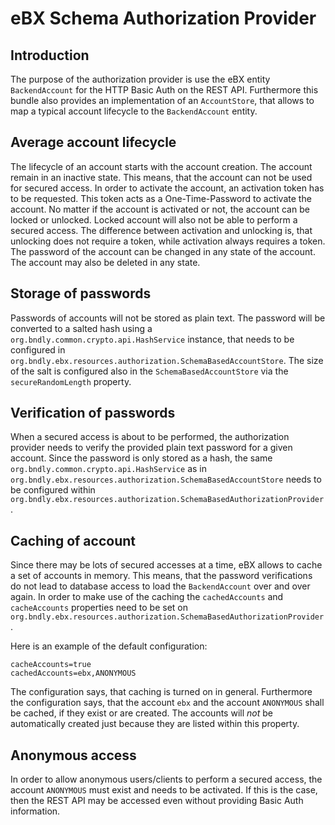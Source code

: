 # eBX Schema Authorization Provider

## Introduction
The purpose of the authorization provider is use the eBX entity `BackendAccount` for the HTTP Basic Auth on the REST API. Furthermore this bundle also provides an implementation of an `AccountStore`, that allows to map a typical account lifecycle to the `BackendAccount` entity.

## Average account lifecycle
The lifecycle of an account starts with the account creation. The account remain in an inactive state. This means, that the account can not be used for secured access. In order to activate the account, an activation token has to be requested. This token acts as a One-Time-Password to activate the account. No matter if the account is activated or not, the account can be locked or unlocked. Locked account will also not be able to perform a secured access. The difference between activation and unlocking is, that unlocking does not require a token, while activation always requires a token. The password of the account can be changed in any state of the account. The account may also be deleted in any state.

## Storage of passwords
Passwords of accounts will not be stored as plain text. The password will be converted to a salted hash using a `org.bndly.common.crypto.api.HashService` instance, that needs to be configured in `org.bndly.ebx.resources.authorization.SchemaBasedAccountStore`. The size of the salt is configured also in the `SchemaBasedAccountStore` via the `secureRandomLength` property.

## Verification of passwords
When a secured access is about to be performed, the authorization provider needs to verify the provided plain text password for a given account. Since the password is only stored as a hash, the same `org.bndly.common.crypto.api.HashService` as in `org.bndly.ebx.resources.authorization.SchemaBasedAccountStore` needs to be configured within `org.bndly.ebx.resources.authorization.SchemaBasedAuthorizationProvider`.

## Caching of account
Since there may be lots of secured accesses at a time, eBX allows to cache a set of accounts in memory. This means, that the password verifications do not lead to database access to load the `BackendAccount` over and over again. In order to make use of the caching the `cachedAccounts` and `cacheAccounts` properties need to be set on `org.bndly.ebx.resources.authorization.SchemaBasedAuthorizationProvider`.

Here is an example of the default configuration:

```
cacheAccounts=true
cachedAccounts=ebx,ANONYMOUS
```

The configuration says, that caching is turned on in general. Furthermore the configuration says, that the account `ebx` and the account `ANONYMOUS` shall be cached, if they exist or are created. The accounts will _not_ be automatically created just because they are listed within this property.

## Anonymous access
In order to allow anonymous users/clients to perform a secured access, the account `ANONYMOUS` must exist and needs to be activated. If this is the case, then the REST API may be accessed even without providing Basic Auth information.
